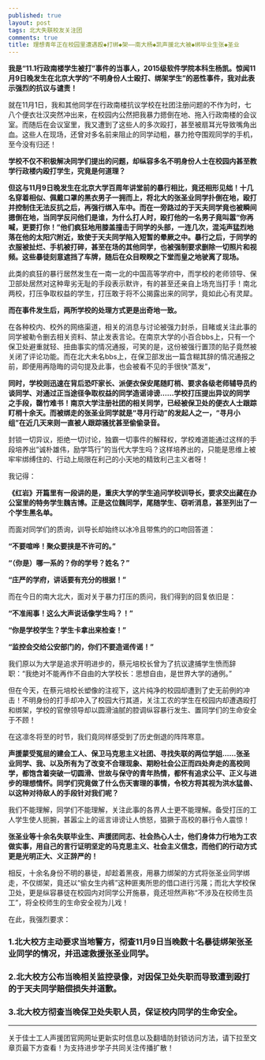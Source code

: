 ```yaml
---
published: true
layout: post
tags: 北大失联校友关注团
comments: true
title: 理想青年正在校园里遭遇殴◆打绑◆架——南大杨◆凯声援北大被◆绑毕业生张◆圣业
---
```


**我是“11.1行政南楼学生被打”事件的当事人，2015级软件学院本科生杨凯。惊闻11月9日晚发生在北京大学的“不明身份人士殴打、绑架学生”的恶性事件，我对此表示强烈的抗议与谴责！**

就在11月1日，我和其他同学在行政南楼抗议学校在社团注册问题的不作为时，七八个便衣壮汉突然冲出来，在校园内公然把我暴力摁倒在地、拖入行政南楼的会议室。而随后在会议室里，我又遭到了这些人的多次殴打，甚至被扇耳光导致嘴角出血。这些人在现场，还曾对多名前来阻止的同学动粗，暴力抢夺围观同学的手机，至今没有归还！

**学校不仅不积极解决同学们提出的问题，却纵容多名不明身份人士在校园内甚至教学行政楼内殴打学生，究竟是何道理？**

**但这与11月9日晚发生在北京大学百周年讲堂前的暴行相比，竟还相形见绌！十几名穿着相似、佩戴口罩的黑衣男子一拥而上，将北大的张圣业同学扑倒在地，殴打并控制住无法反抗之后，再强行绑入车中。而在一旁路过的于天夫同学竟也被瞬间摁倒在地，当同学反问他们是谁，为什么打人时，殴打他的一名男子竟叫嚣“你再喊，更要打你！”他们疯狂地用膝盖撞击于同学的头部，一连几次，混沌声猛烈地落在他的太阳穴附近，致使于天夫同学陷入短暂的晕厥之中。暴行之后，于同学的衣服被扯烂、手机被打碎，甚至在场的其他同学，也被强制要求删除一切照片和视频。这些暴徒刻意遮挡了车牌，随后在众目睽睽之下堂而皇之地驶离了现场。**

此类的疯狂的暴行居然发生在一南一北的中国高等学府中，而学校的老师领导、保卫部处居然对这种卑劣无耻的手段表示默许，有的甚至还亲自上场充当打手！南北两校，打压争取权益的学生，打压敢于将不公揭露出来的同学，竟如此心有灵犀。

**而在事件发生后，两所学校的处理方式更是出奇地一致。**

在各种校内、校外的网络渠道，相关的消息与讨论被强力封杀，目睹或关注此事的同学被勒令删去相关资料、禁止发表言论。在南京大学的小百合bbs上，只有一个保卫处避重就轻、扭曲事实的情况通报，可笑的是，这份被强行置顶的贴子竟然被关闭了评论功能。而在北大未名bbs上，在保卫部发出一篇含糊其辞的情况通报之前，即便用再隐晦的词句提及此事，也会被看不见的手很快“蒸发”，

**同时，学校则迅速在背后恐吓家长、派便衣保安尾随盯梢、要求各级老师辅导员约谈同学、对通过正当途径争取权益的同学造谣诽谤……学校打压提出异议的同学之手段，罄竹难书！南京大学注册社团的相关同学，已经被保卫处的便衣人士跟踪盯梢十余天。而被绑走的张圣业同学就是“寻月行动”的发起人之一，“寻月小组”在近几天来则一直被人跟踪骚扰甚至偷偷录音。**

封锁一切异议，拒绝一切讨论，独霸一切事件的解释权，学校难道能通过这样的手段培养出“诚朴雄伟，励学笃行”的当代大学生吗？这样培养出的，只能是思维上被牢牢绑缚住的、行动上局限在利己的小天地的精致利己主义者呀！

我记得：

**《红岩》开篇里有一段讲的是，重庆大学的学生追问学校训导长，要求交出藏在办公室里的特务学生魏吉博。正是这位魏同学，尾随学生、窃听消息，甚至列出了一个学生黑名单。**

而面对同学们的质询，训导长却始终以冰冷且带焦灼的口吻回答道：

**“不要喧哗！聚众要挟是不许可的。”**

**“（你是）哪一系的？你的学号？姓名？”**

**“庄严的学府，讲话要有充分的根据！”**

而在今日的南大北大，面对关于暴力打压的质问，我们得到的回复依旧是：

**“不准闹事！这么大声说话像学生吗？！”**

**“你是学校学生？学生卡拿出来检查！”**

**“监控会交给公安部门的，你们不要造谣传谣！”**

我们原以为大学是追求开明进步的，蔡元培校长曾为了抗议逮捕学生愤而辞职：“我绝对不能再作不自由的大学校长：思想自由，是世界大学的通例。”

但在今天，在蔡元培校长塑像的注视下，这片纯净的校园却遭到了史无前例的冲击！不明身份的打手却冲入了校园大行其道，关注工农的学生在校园内却遭遇殴打和绑架，学校的官僚领导却以圆滑油腻的腔调纵容暴行发生、置同学们的生命安全于不顾！

在这凛冬将至的时节，我们竟同样感受到了历史倒退的阵阵寒意。

**声援蒙受冤屈的建会工人、保卫马克思主义社团、寻找失联的两位学姐……张圣业同学、我、以及所有为了改变不合理现象、期盼社会公正而四处奔走的高校同学，都饱含着突破一切圆滑、世故与保守的青年热情，都怀有追求公平、正义与进步的理想情怀。同学们究竟做了什么伤天害理的事情，令校方将其视为洪水猛兽、以这种对待敌人的手段针对我们呢？**

我们不能理解，同学们不能理解，关注此事的各界人士更不能理解。备受打压的工人学生使人扼腕，甚嚣尘上的谣言诽谤让人愤怒，猖獗于高校的暴行令人震惊！

**张圣业等十余名失联毕业生、声援团同志、社会热心人士，他们身体力行地为工农做实事，用自己的言行证明坚定的马克思主义、社会主义信念，而他们的行动方式更是光明正大、义正辞严的！**

相反，十余名身份不明的暴徒，却趁着黑夜，用暴力绑架的方式将张圣业同学绑走，不仅绑架，竟还以“偷女生内裤”这种匪夷所思的借口进行污蔑；而北大学校保卫处，更是纵容暴徒在校园内对同学公开施暴，竟还坦然声称“不涉及在校师生员工”，将全校师生的生命安全视为儿戏！

在此，我强烈要求：

### 1.北大校方主动要求当地警方，彻查11月9日当晚数十名暴徒绑架张圣业同学的情况，并迅速救援张圣业同学。

### 2.北大校方公布当晚相关监控录像，对因保卫处失职而导致遭到殴打的于天夫同学赔偿损失并道歉。

### 3.北大校方彻查当晚保卫处失职人员，保证校内同学的生命安全。

---
关于佳士工人声援团官网网址更新实时信息以及翻墙防封锁访问方法，请下拉至文章页最下方查看！为支持进步学子共同关注传播扩散！

